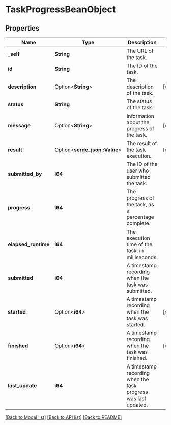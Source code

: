 # TaskProgressBeanObject

## Properties

Name | Type | Description | Notes
------------ | ------------- | ------------- | -------------
**_self** | **String** | The URL of the task. | 
**id** | **String** | The ID of the task. | 
**description** | Option<**String**> | The description of the task. | [optional]
**status** | **String** | The status of the task. | 
**message** | Option<**String**> | Information about the progress of the task. | [optional]
**result** | Option<[**serde_json::Value**](serde_json::Value.md)> | The result of the task execution. | [optional]
**submitted_by** | **i64** | The ID of the user who submitted the task. | 
**progress** | **i64** | The progress of the task, as a percentage complete. | 
**elapsed_runtime** | **i64** | The execution time of the task, in milliseconds. | 
**submitted** | **i64** | A timestamp recording when the task was submitted. | 
**started** | Option<**i64**> | A timestamp recording when the task was started. | [optional]
**finished** | Option<**i64**> | A timestamp recording when the task was finished. | [optional]
**last_update** | **i64** | A timestamp recording when the task progress was last updated. | 

[[Back to Model list]](../README.md#documentation-for-models) [[Back to API list]](../README.md#documentation-for-api-endpoints) [[Back to README]](../README.md)


